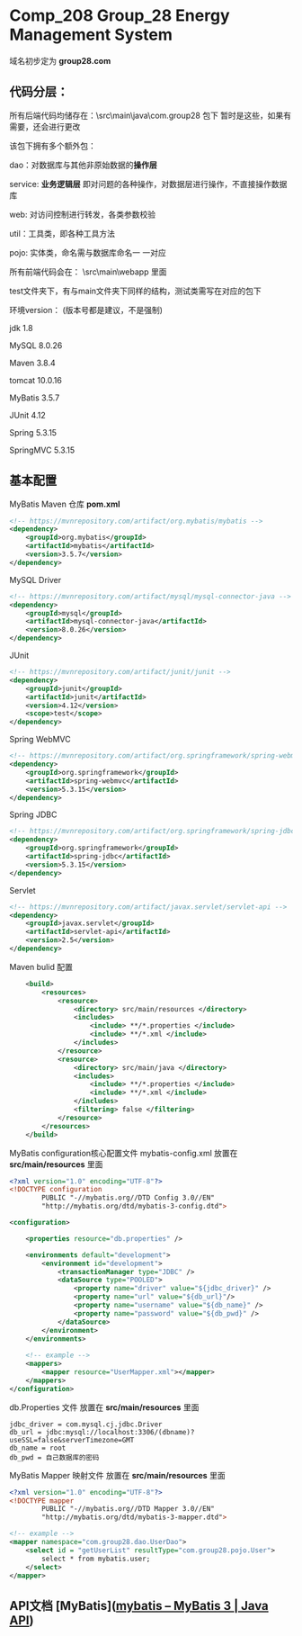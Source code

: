 # **Comp_208 Group_28 Energy Management System**

域名初步定为 **group28.com**

## 代码分层：

所有后端代码均储存在：\src\main\java\com.group28 包下 暂时是这些，如果有需要，还会进行更改

该包下拥有多个额外包：

dao：对数据库与其他非原始数据的**操作层**

service: **业务逻辑层** 即对问题的各种操作，对数据层进行操作，不直接操作数据库

web: 对访问控制进行转发，各类参数校验

util：工具类，即各种工具方法

pojo: 实体类，命名需与数据库命名一 一对应

所有前端代码会在： \src\main\webapp 里面

test文件夹下，有与main文件夹下同样的结构，测试类需写在对应的包下



环境version： (版本号都是建议，不是强制)

jdk 1.8

MySQL 8.0.26

Maven 3.8.4

tomcat 10.0.16

MyBatis 3.5.7

JUnit 4.12

Spring 5.3.15

SpringMVC 5.3.15



## 基本配置

MyBatis Maven 仓库  **pom.xml**

```xml
<!-- https://mvnrepository.com/artifact/org.mybatis/mybatis -->
<dependency>
    <groupId>org.mybatis</groupId>
    <artifactId>mybatis</artifactId>
    <version>3.5.7</version>
</dependency>

```

MySQL Driver

```xml
<!-- https://mvnrepository.com/artifact/mysql/mysql-connector-java -->
<dependency>
    <groupId>mysql</groupId>
    <artifactId>mysql-connector-java</artifactId>
    <version>8.0.26</version>
</dependency>
```

JUnit

```xml
<!-- https://mvnrepository.com/artifact/junit/junit -->
<dependency>
    <groupId>junit</groupId>
    <artifactId>junit</artifactId>
    <version>4.12</version>
    <scope>test</scope>
</dependency>
```

Spring WebMVC

```xml
<!-- https://mvnrepository.com/artifact/org.springframework/spring-webmvc -->
<dependency>
    <groupId>org.springframework</groupId>
    <artifactId>spring-webmvc</artifactId>
    <version>5.3.15</version>
</dependency>
```

Spring JDBC

```xml
<!-- https://mvnrepository.com/artifact/org.springframework/spring-jdbc -->
<dependency>
    <groupId>org.springframework</groupId>
    <artifactId>spring-jdbc</artifactId>
    <version>5.3.15</version>
</dependency>
```

Servlet

```xml
<!-- https://mvnrepository.com/artifact/javax.servlet/servlet-api -->
<dependency>
    <groupId>javax.servlet</groupId>
    <artifactId>servlet-api</artifactId>
    <version>2.5</version>
</dependency>
```

Maven bulid 配置

```xml
    <build>
        <resources>
            <resource>
                <directory> src/main/resources </directory>
                <includes>
                    <include> **/*.properties </include>
                    <include> **/*.xml </include>
                </includes>
            </resource>
            <resource>
                <directory> src/main/java </directory>
                <includes>
                    <include> **/*.properties </include>
                    <include> **/*.xml </include>
                </includes>
                <filtering> false </filtering>
            </resource>
        </resources>
    </build>
```



MyBatis configuration核心配置文件  mybatis-config.xml  放置在 **src/main/resources** 里面

```xml
<?xml version="1.0" encoding="UTF-8"?>
<!DOCTYPE configuration
        PUBLIC "-//mybatis.org//DTD Config 3.0//EN"
        "http://mybatis.org/dtd/mybatis-3-config.dtd">

<configuration>

    <properties resource="db.properties" />

    <environments default="development">
        <environment id="development">
            <transactionManager type="JDBC" />
            <dataSource type="POOLED">
                <property name="driver" value="${jdbc_driver}" />
                <property name="url" value="${db_url}"/>
                <property name="username" value="${db_name}" />
                <property name="password" value="${db_pwd}" />
            </dataSource>
        </environment>
    </environments>
	
    <!-- example -->
    <mappers>
        <mapper resource="UserMapper.xml"></mapper>
    </mappers>
</configuration>
```

db.Properties 文件 放置在 **src/main/resources** 里面

```properties
jdbc_driver = com.mysql.cj.jdbc.Driver
db_url = jdbc:mysql://localhost:3306/(dbname)?useSSL=false&serverTimezone=GMT
db_name = root
db_pwd = 自己数据库的密码
```

MyBatis Mapper 映射文件 放置在 **src/main/resources** 里面

```xml
<?xml version="1.0" encoding="UTF-8"?>
<!DOCTYPE mapper
        PUBLIC "-//mybatis.org//DTD Mapper 3.0//EN"
        "http://mybatis.org/dtd/mybatis-3-mapper.dtd">

<!-- example -->
<mapper namespace="com.group28.dao.UserDao">
    <select id = "getUserList" resultType="com.group28.pojo.User">
        select * from mybatis.user;
    </select>
</mapper>

```



## API文档 [MyBatis]([mybatis – MyBatis 3 | Java API](https://mybatis.org/mybatis-3/zh/java-api.html))























































